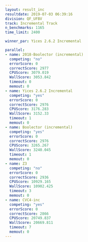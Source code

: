 ```yaml
---
layout: result_inc
resultdate: 2019-07-03 06:39:16
division: QF_UFBV
track: Incremental Track
n_benchmarks: 1165
time_limit: 2400

winner_par: Yices 2.6.2 Incremental

parallel:
- name: 2018-Boolector (incremental)
  competing: "no"
  errorScore: 0
  correctScore: 2977
  CPUScore: 3079.019
  WallScore: 3053.842
  timeout: 0
  memout: 0
- name: Yices 2.6.2 Incremental
  competing: "yes"
  errorScore: 0
  correctScore: 2976
  CPUScore: 3176.283
  WallScore: 3152.33
  timeout: 1
  memout: 0
- name: Boolector (incremental)
  competing: "yes"
  errorScore: 0
  correctScore: 2976
  CPUScore: 3265.267
  WallScore: 3240.045
  timeout: 1
  memout: 0
- name: Z3
  competing: "no"
  errorScore: 0
  correctScore: 2936
  CPUScore: 10929.165
  WallScore: 10902.425
  timeout: 3
  memout: 0
- name: CVC4-inc
  competing: "yes"
  errorScore: 0
  correctScore: 2866
  CPUScore: 20749.837
  WallScore: 20669.811
  timeout: 7
  memout: 0
---
```


